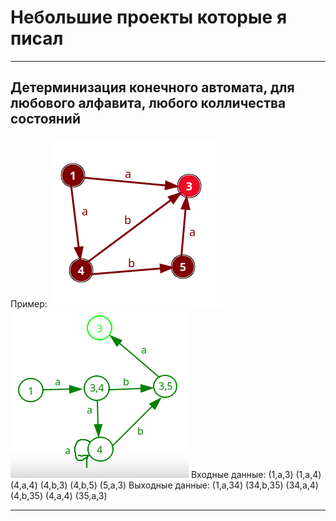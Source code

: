 # Небольшие проекты которые я писал
___
## Детерминизация конечного автомата, для любового алфавита, любого колличества состояний
Пример:
![gallery](preview_image/input2.png)
![gallery](preview_image/output.png)
Входные данные: (1,a,3) (1,a,4) (4,a,4) (4,b,3) (4,b,5) (5,a,3)
Выходные данные: (1,a,34) (34,b,35) (34,a,4) (4,b,35) (4,a,4) (35,a,3)
___

